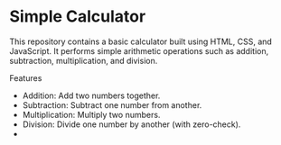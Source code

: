 # Simple Calculator
This repository contains a basic calculator built using HTML, CSS, and JavaScript. It performs simple arithmetic operations such as addition, subtraction, multiplication, and division.

Features
- Addition: Add two numbers together.
- Subtraction: Subtract one number from another.
- Multiplication: Multiply two numbers.
- Division: Divide one number by another (with zero-check).
- 
